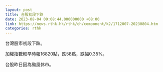 ```yaml
---
layout: post
title: 台股初段下跌
date: 2023-08-04 09:08:44.000000000 +08:00
link: https://news.rthk.hk/rthk/ch/component/k2/1712007-20230804.htm
categories: rthk
---
```


台灣股市初段下跌。

加權指數較早時報16820點，跌58點，跌幅0.35%。

台股昨日因為颱風休市。
